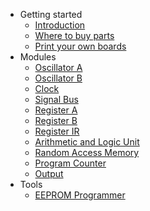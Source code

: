 
* Getting started
  * [Introduction](/guide/introduction.md)
  * [Where to buy parts](/guide/where-to-buy-parts.md)
  * [Print your own boards](/guide/print-your-own-boards.md)
* Modules
  * [Oscillator A](/guide/oscillator-a.md)
  * [Oscillator B](/guide/oscillator-b.md)
  * [Clock](/guide/clock)
  * [Signal Bus](/guide/signal-bus.md)
  * [Register A](/)
  * [Register B](/)
  * [Register IR](/)
  * [Arithmetic and Logic Unit](/)
  * [Random Access Memory](/)
  * [Program Counter](/)
  * [Output](/)
* Tools
  * [EEPROM Programmer](/)
